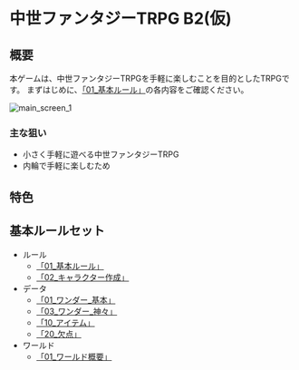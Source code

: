 
# 中世ファンタジーTRPG B2(仮)

## 概要

本ゲームは、中世ファンタジーTRPGを手軽に楽しむことを目的としたTRPGです。
まずはじめに、[「01_基本ルール」](TRPG_Project/Public_Rules/Core_Rulebook/01_Rules/01_基本ルール.md)の各内容をご確認ください。

![main_screen_1](image/main_screen_1.png)

### 主な狙い

+ 小さく手軽に遊べる中世ファンタジーTRPG
+ 内輪で手軽に楽しむため

## 特色

## 基本ルールセット

- ルール
    - [「01_基本ルール」](Public_Rules/Core_Rulebook/01_Rules/01_基本ルール.md)
    - [「02_キャラクター作成」](Public_Rules/Core_Rulebook/01_Rules/02_キャラクター作成.md)
- データ
    - [「01_ワンダー_基本」](Public_Rules/Core_Rulebook/02_Data/01_ワンダー_基本.md)
    - [「03_ワンダー_神々」](Public_Rules/Core_Rulebook/02_Data/03_ワンダー_神々.md)
    - [「10_アイテム」](Public_Rules/Core_Rulebook/02_Data/10_アイテム.md)
    - [「20_欠点」](Public_Rules/Core_Rulebook/02_Data/20_欠点.md)
- ワールド
    - [「01_ワールド概要」](Public_Rules/Core_Rulebook/03_World/01_ワールド概要.md)
